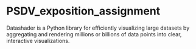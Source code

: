 # PSDV_exposition_assignment
Datashader is a Python library for efficiently visualizing large datasets by aggregating and rendering millions or billions of data points into clear, interactive visualizations.
